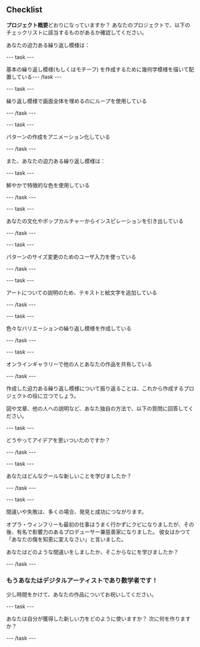 ## Checklist

**プロジェクト概要**どおりになっていますか？ あなたのプロジェクトで、以下のチェックリストに該当するものがあるか確認してください。

あなたの迫力ある繰り返し模様は：

--- task ---

基本の繰り返し模様(もしくはモチーフ) を作成するために幾何学模様を描いて配置している--- /task ---

--- task ---

繰り返し模様で画面全体を埋めるのにループを使用している

--- /task ---

--- task ---

パターンの作成をアニメーション化している

--- /task ---

また、あなたの迫力ある繰り返し模様は：

--- task ---

鮮やかで特徴的な色を使用している

--- /task ---

--- task ---

あなたの文化やポップカルチャーからインスピレーションを引き出している

--- /task ---

--- task ---

パターンのサイズ変更のためのユーザ入力を使っている

--- /task ---

--- task ---

アートについての説明のため、テキストと絵文字を追加している

--- /task ---

--- task ---

色々なバリエーションの繰り返し模様を作成している

--- /task ---


--- task ---

オンラインギャラリーで他の人とあなたの作品を共有している

--- /task ---


作成した迫力ある繰り返し模様について振り返ることは、これから作成するプロジェクトの役に立つでしょう。

図や文章、他の人への説明など、あなた独自の方法で、以下の質問に回答してください。

--- task ---

どうやってアイデアを思いついたのですか？

--- /task ---

--- task ---

あなたはどんなクールな新しいことを学びましたか？

--- /task ---

--- task ---

間違いや失敗は、多くの場合、発見と成功につながります。

オプラ・ウィンフリーも最初の仕事はうまく行かずにクビになりましたが、その後、有名で影響力のあるプロデューサー兼慈善家になりました。 彼女はかつて「あなたの傷を知恵に変えなさい」と言いました。

あなたはどのような間違いをしましたか、そこからなにを学びましたか？

--- /task ---

### もうあなたはデジタルアーティストであり数学者です！

少し時間をかけて、あなたの作品についてお祝いしてください。

--- task ---

あなたは自分が獲得した新しい力をどのように使いますか？ 次に何を作りますか？

--- /task ---

